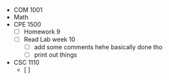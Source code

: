 - COM 1001
- Math
- CPE 1500
	- [ ] Homework 9
	- [ ] Read Lab week 10
		 - [ ] add some comments hehe
			 basically done tho
		- [ ] print out things
- CSC 1110
	- [ ] 